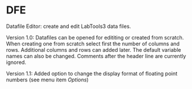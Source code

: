 # DFE
 Datafile Editor: create and edit LabTools3 data files.
 
 Version 1.0: Datafiles can be opened for edititing or created from scratch. When creating one from scratch select first the number of columns and rows. Additional columns and rows can added later. The default variable names can also be changed.  Comments after the header line are currently ignored. 

Version 1.1: Added option to change the display format of floating point numbers (see menu item *Options*)
